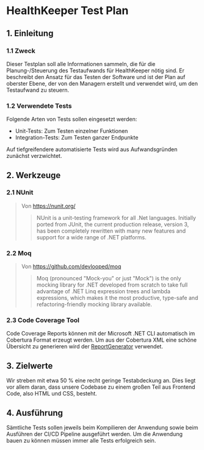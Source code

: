 # HealthKeeper Test Plan

## 1. Einleitung

### 1.1 Zweck
Dieser Testplan soll alle Informationen sammeln, die für die Planung-/Steuerung des Testaufwands für HealthKeeper nötig sind.
Er beschreibt den Ansatz für das Testen der Software und ist der Plan auf oberster Ebene, der von den Managern erstellt und verwendet wird, um den Testaufwand zu steuern.

### 1.2 Verwendete Tests
Folgende Arten von Tests sollen eingesetzt werden:
* Unit-Tests: Zum Testen einzelner Funktionen
* Integration-Tests: Zum Testen ganzer Endpunkte

Auf tiefgreifendere automatisierte Tests wird aus Aufwandsgründen zunächst verzwichtet.

## 2. Werkzeuge

### 2.1 NUnit
> Von https://nunit.org/
>> NUnit is a unit-testing framework for all .Net languages. Initially ported from JUnit, the current production release,
>> version 3, has been completely rewritten with many new features and support for a wide range of .NET platforms.

### 2.2 Moq
> Von https://github.com/devlooped/moq
>> Moq (pronounced "Mock-you" or just "Mock") is the only mocking library for .NET developed from scratch to take full advantage of .NET Linq expression trees and lambda expressions, which makes it the most productive, type-safe and refactoring-friendly mocking library available.

### 2.3 Code Coverage Tool
Code Coverage Reports können mit der Microsoft .NET CLI automatisch im Cobertura Format erzeugt werden.
Um aus der Cobertura XML eine schöne Übersicht zu generieren wird der [ReportGenerator](https://github.com/danielpalme/ReportGenerator) verwendet.

## 3. Zielwerte
Wir streben mit etwa 50 % eine recht geringe Testabdeckung an.
Dies liegt vor allem daran, dass unsere Codebase zu einem großen Teil aus Frontend Code, also HTML und CSS, besteht.

## 4. Ausführung
Sämtliche Tests sollen jeweils beim Kompilieren der Anwendung sowie beim Ausführen der CI/CD Pipeline ausgeführt werden.
Um die Anwendung bauen zu können müssen immer alle Tests erfolgreich sein.

